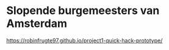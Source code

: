 # Slopende burgemeesters van Amsterdam

https://robinfrugte97.github.io/project1-quick-hack-prototype/
